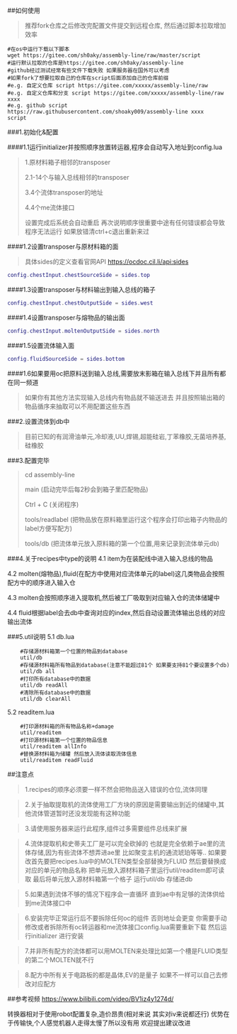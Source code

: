 ##如何使用
>推荐fork仓库之后修改完配置文件提交到远程仓库,
>然后通过脚本拉取增加效率
```shell script
#在os中运行下载以下脚本
wget https://gitee.com/sh0aky/assembly-line/raw/master/script
#运行默认拉取的仓库是https://gitee.com/sh0aky/assembly-line 
#github经过测试经常有些文件下载失败 如果服务器在国外可以考虑
#如果fork了想要拉取自己的仓库在script后面添加自己的仓库前缀
#e.g. 自定义仓库 script https://gitee.com/xxxxx/assembly-line/raw
#e.g. 自定义仓库和分支 script https://gitee.com/xxxxx/assembly-line/raw xxxx
#e.g. github script https://raw.githubusercontent.com/shoaky009/assembly-line xxxx
script
```

###1.初始化&配置

####1.1运行initializer并按照顺序放置转运器,程序会自动写入地址到config.lua
> 1.原材料箱子相邻的transposer
> 
> 2.1-14个与输入总线相邻的transposer
> 
> 3.4个流体transposer的地址
> 
> 4.4个me流体接口
> 
> 设置完成后系统会自动重启
> 再次说明顺序很重要中途有任何错误都会导致程序无法运行 如果放错清ctrl+c退出重新来过

####1.2设置transposer与原材料箱的面
>具体sides的定义查看官网API https://ocdoc.cil.li/api:sides
```lua
config.chestInput.chestSourceSide = sides.top
```
####1.3设置transposer与材料输出到输入总线的箱子
```lua
config.chestInput.chestOutputSide = sides.west
```
####1.4设置transposer与熔物品的输出面
```lua
config.chestInput.moltenOutputSide = sides.north
```
####1.5设置流体输入面
```lua
config.fluidSourceSide = sides.bottom
```

####1.6如果要用oc把原料送到输入总线,需要放末影箱在输入总线下并且所有都在同一频道
>如果你有其他方法实现输入总线内有物品就不输送进去 并且按照输出箱的物品循序来抽取可以不用配置这些东西

###2.设置流体到db中

>目前已知的有润滑油单元,冷却液,UU,焊锡,超能硅岩,丁苯橡胶,无菌培养基,硅橡胶

###3.配置完毕
>cd assembly-line
>
>main (启动完毕后每2秒会到箱子里匹配物品)
>
>Ctrl + C (关闭程序)
>
>tools/readlabel (把物品放在原料箱里运行这个程序会打印出箱子内物品的label方便写配方)
>
>tools/db (把流体单元放入原料箱的第一个位置,用来记录到流体单元db)

###4.关于recipes中type的说明
4.1 item为在装配线中进入输入总线的物品

4.2 molten(熔物品),fluid(在配方中使用对应流体单元的label)这几类物品会按照配方中的顺序进入输入仓

4.3 molten会按照顺序进入提取机,然后被工厂吸取到对应输入仓的流体储罐中

4.4 fluid根据label会去db中查询对应的index,然后自动设置流体输出总线的对应输出流体

###5.util说明
5.1 db.lua
```shell
    #存储源材料箱第一个位置的物品到database
    util/db
    #存储源材料箱所有物品到database(注意不能超过81个 如果要支持81个要设置多个db)
    util/db all
    #打印所有database中的数据
    util/db readAll
    #清除所有database中的数据
    util/db clearAll
```
5.2 readitem.lua
```shell
    #打印源材料箱的所有物品名称+damage
    util/readitem
    #打印源材料箱第一个位置的物品信息
    util/readitem allInfo
    #替换源材料箱为储罐 然后放入流体读取流体信息
    util/readitem readFluid
```

##注意点

>1.recipes的顺序必须要一样不然会把物品送入错误的仓位,流体同理

>2.关于抽取提取机的流体使用工厂方块的原因是需要输出到近的储罐中,其他流体管道暂时还没发现能有这种功能

>3.请使用服务器来运行此程序,组件过多需要组件总线来扩展

>4.流体提取机和史蒂夫工厂是可以完全砍掉的 也就是完全依赖于ae里的流体存储,因为有些流体不想弄进ae里 比如聚变主机的通流琥珀等等..
> 如果要改首先要把recipes.lua中的MOLTEN类型全部替换为FLUID 然后要替换成对应的单元的物品名称 把单元放入源材料箱子里运行util/readitem即可读取
> 最后将单元放入源材料箱第一个格子 运行util/db 存储进db

>5.如果遇到流体不够的情况下程序会一直循环 直到ae中有足够的流体供给到me流体接口中

>6.安装完毕正常运行后不要拆除任何oc的组件 否则地址会更变 你需要手动修改或者拆除所有oc转运器和me流体接口config.lua需要重新下载 然后运行initializer
> 进行安装

>7.并非所有配方的流体都可以用MOLTEN来处理比如第一个槽是FLUID类型的第二个MOLTEN就不行

>8.配方中所有关于电路板的都是晶体,EV的是量子 如果不一样可以自己去修改对应配方

##参考视频
https://www.bilibili.com/video/BV1iz4y1274d/

转换器相对于使用robot配置复杂,造价昂贵(相对来说 其实对iv来说都还行)
优势在于传输快,个人感觉机器人走得太慢了所以没有用
欢迎提出建议改进
